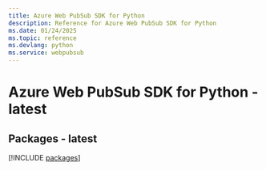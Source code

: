 ```yaml
---
title: Azure Web PubSub SDK for Python
description: Reference for Azure Web PubSub SDK for Python
ms.date: 01/24/2025
ms.topic: reference
ms.devlang: python
ms.service: webpubsub
---
```

# Azure Web PubSub SDK for Python - latest
## Packages - latest
[!INCLUDE [packages](web-pubsub-index.md)]